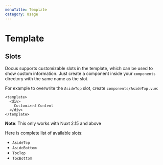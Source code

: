 ```yaml
---
menuTitle: Template
category: Usage
---
```


# Template

## Slots

Docus supports customizable slots in the template, which can be used to show custom information. Just create a component inside your `components` directory with the same name as the slot.

For example to overwrite the `AsideTop` slot, create `components/AsideTop.vue`:

```vue [components/AsideTop.vue]
<template>
  <div>
    Customized Content
  </div>
</template>
```

<alert>

**Note**: This only works with Nuxt 2.15 and above

</alert>

Here is complete list of available slots:

- `AsideTop`
- `AsideBottom`
- `TocTop`
- `TocBottom`
